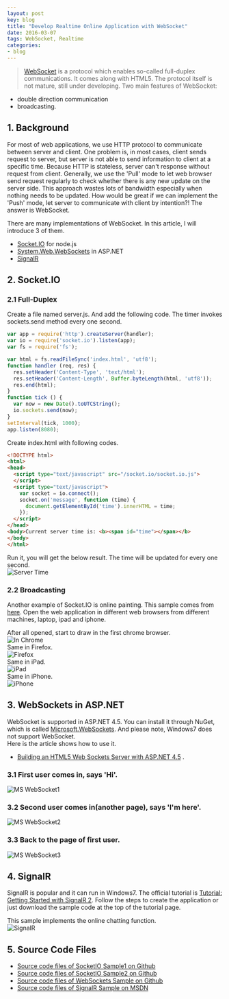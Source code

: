 ```yaml
---
layout: post
key: blog
title: "Develop Realtime Online Application with WebSocket"
date: 2016-03-07
tags: WebSocket, Realtime
categories:
- blog
---
```


> [WebSocket](https://en.wikipedia.org/wiki/WebSocket) is a protocol which enables so-called full-duplex communications. It comes along with HTML5. The protocol itself is not mature, still under developing. Two main features of WebSocket:
* double direction communication
* broadcasting.

## 1. Background
For most of web applications, we use HTTP protocol to communicate between server and client. One problem is, in most cases, client sends request to server, but server is not able to send information to client at a specific time. Because HTTP is stateless, server can't response without request from client. Generally, we use the 'Pull' mode to let web browser send request regularly to check whether there is any new update on the server side. This approach wastes lots of bandwidth especially when nothing needs to be updated. How would be great if we can implement the 'Push' mode, let server to communicate with client by intention?! The answer is WebSocket.

There are many implementations of WebSocket. In this article, I will introduce 3 of them.
 * [Socket.IO](http://socket.io/) for node.js
 * [System.Web.WebSockets](https://msdn.microsoft.com/en-us/hh969243.aspx) in ASP.NET
 * [SignalR](http://signalr.net/)

## 2. Socket.IO
### 2.1 Full-Duplex
Create a file named server.js. And add the following code. The timer invokes sockets.send method every one second.  

```javascript
var app = require('http').createServer(handler);
var io = require('socket.io').listen(app);
var fs = require('fs');

var html = fs.readFileSync('index.html', 'utf8');
function handler (req, res) {
  res.setHeader('Content-Type', 'text/html');
  res.setHeader('Content-Length', Buffer.byteLength(html, 'utf8'));
  res.end(html);
}
function tick () {
  var now = new Date().toUTCString();
  io.sockets.send(now);
}
setInterval(tick, 1000);
app.listen(8080);
```  

Create index.html with following codes.  

```html
<!DOCTYPE html>
<html>
<head>
  <script type="text/javascript" src="/socket.io/socket.io.js">
  </script>
  <script type="text/javascript">
    var socket = io.connect();
    socket.on('message', function (time) {
      document.getElementById('time').innerHTML = time;
    });
  </script>
</head>
<body>Current server time is: <b><span id="time"></span></b>
</body>
</html>
```  

Run it, you will get the below result. The time will be updated for every one second.  
![Server Time](/public/pics/2016-03-07/socketiotimer.png "Server Time")  

### 2.2 Broadcasting
Another example of Socket.IO is online painting. This sample comes from [here](http://wesbos.com/html5-canvas-websockets-nodejs/).
Open the web application in different web browsers from different machines, laptop, ipad and iphone.

After all opened, start to draw in the first chrome browser.  
![In Chrome](/public/pics/2016-03-07/socketiopaint1.png)  
Same in Firefox.  
![Firefox](/public/pics/2016-03-07/socketiopaint2.png)  
Same in iPad.  
![iPad](/public/pics/2016-03-07/socketiopaint3.png)  
Same in iPhone.  
![iPhone](/public/pics/2016-03-07/socketiopaint4.png)  

## 3. WebSockets in ASP.NET
WebSocket is supported in ASP.NET 4.5. You can install it through NuGet, which is called [Microsoft.WebSockets](http://www.nuget.org/packages/Microsoft.WebSockets/). And please note, Windows7 does not support WebSocket.  
Here is the article shows how to use it.
* [Building an HTML5 Web Sockets Server with ASP.NET 4.5](http://weblogs.asp.net/dwahlin/building-an-html5-web-sockets-server-with-asp-net-4-5) .  

### 3.1 First user comes in, says 'Hi'.  
![MS WebSocket1](/public/pics/2016-03-07/mswebsocket1.png "MS WebSocket1")  
### 3.2 Second user comes in(another page), says 'I'm here'.  
![MS WebSocket2](/public/pics/2016-03-07/mswebsocket2.png "MS WebSocket2")  
### 3.3 Back to the page of first user.
![MS WebSocket3](/public/pics/2016-03-07/mswebsocket3.png "MS WebSocket3")  

## 4. SignalR
SignalR is popular and it can run in Windows7. The official tutorial is [Tutorial: Getting Started with SignalR 2](http://www.asp.net/signalr/overview/getting-started/tutorial-getting-started-with-signalr). Follow the steps to create the application or just download the sample code at the top of the tutorial page.

This sample implements the online chatting function.  
![SignalR](/public/pics/2016-03-07/signalrsample.png "SignalR")  

## 5. Source Code Files
* [Source code files of SocketIO Sample1 on Github](https://github.com/jojozhuang/Study/tree/master/NodeJs/NodejsAction/SocketIO)
* [Source code files of SocketIO Sample2 on Github](https://github.com/jojozhuang/Study/tree/master/NodeJs/CanvasWebSocket)
* [Source code files of WebSockets Sample on Github](https://github.com/jojozhuang/Study/tree/master/DotNet/WebSockets/ASP.NET)
* [Source code files of SignalR Sample on MSDN](https://code.msdn.microsoft.com/SignalR-Getting-Started-b9d18aa9)

